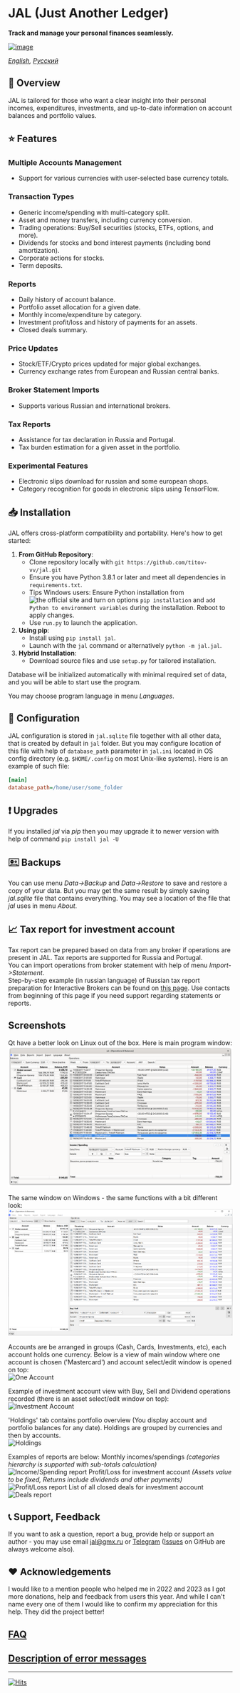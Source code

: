 # JAL (Just Another Ledger)
**Track and manage your personal finances seamlessly.**

[![image](http://img.shields.io/pypi/v/jal.svg)](https://pypi.python.org/pypi/jal/)

*[English](https://github.com/titov-vv/jal/blob/master/docs/README.md), [Русский](https://github.com/titov-vv/jal/blob/master/docs/README.ru.md)*

## 📌 Overview
JAL is tailored for those who want a clear insight into their personal incomes, expenditures, investments, and up-to-date information on account balances and portfolio values.

## ⭐️ Features
### Multiple Accounts Management
- Support for various currencies with user-selected base currency totals.
### Transaction Types
- Generic income/spending with multi-category split.
- Asset and money transfers, including currency conversion.
- Trading operations: Buy/Sell securities (stocks, ETFs, options, and more).
- Dividends for stocks and bond interest payments (including bond amortization).
- Corporate actions for stocks.
- Term deposits.
### Reports
- Daily history of account balance.
- Portfolio asset allocation for a given date.
- Monthly income/expenditure by category.
- Investment profit/loss and history of payments for an assets.
- Closed deals summary.
### Price Updates
- Stock/ETF/Crypto prices updated for major global exchanges.
- Currency exchange rates from European and Russian central banks.
### Broker Statement Imports
- Supports various Russian and international brokers.
### Tax Reports
- Assistance for tax declaration in Russia and Portugal.
- Tax burden estimation for a given asset in the portfolio.
### Experimental Features
- Electronic slips download for russian and some european shops. 
- Category recognition for goods in electronic slips using TensorFlow.

## 📥 Installation
JAL offers cross-platform compatibility and portability. Here's how to get started:
1. **From GitHub Repository**:
   - Clone repository locally with `git https://github.com/titov-vv/jal.git`
   - Ensure you have Python 3.8.1 or later and meet all dependencies in `requirements.txt`.
   - Tips Windows users: Ensure Python installation from ![the official site](https://www.python.org/) and turn on options `pip installation` and `add Python to environment variables` during the installation. Reboot to apply changes.
   - Use `run.py` to launch the application.
2. **Using pip**:
   - Install using `pip install jal`.
   - Launch with the `jal` command or alternatively `python -m jal.jal`.
3. **Hybrid Installation**:
   - Download source files and use `setup.py` for tailored installation.
  

Database will be initialized automatically with minimal required set of data, and you will be able to start use the program.

You may choose program language in menu *Languages*.

## 🔧 Configuration
JAL configuration is stored in `jal.sqlite` file together with all other data, that is created by default in `jal` folder.
But you may configure location of this file with help of `database_path` parameter in `jal.ini` located in OS config directory (e.g. `$HOME/.config` on most Unix-like systems). 
Here is an example of such file:
```jal.ini
[main]
database_path=/home/user/some_folder
```

## ❗️ Upgrades
If you installed *jal* via *pip* then you may upgrade it to newer version with help of command `pip install jal -U`

## 🖭  Backups
You can use menu *Data->Backup* and *Data->Restore* to save and restore a copy of your data.
But you may get the same result by simply saving *jal.sqlite* file that contains everything.
You may see a location of the file that *jal* uses in menu *About*.

## 📈 Tax report for investment account
Tax report can be prepared based on data from any broker if operations are present in JAL. Tax reports are supported for Russia and Portugal.    
You can import operations from broker statement with help of menu *Import->Statement*.  
Step-by-step example (in russian language) of Russian tax report preparation for Interactive Brokers can be found on [this page](https://github.com/titov-vv/jal/blob/master/docs/ru-tax-3ndfl/taxes.md). 
Use contacts from beginning of this page if you need support regarding statements or reports.

## Screenshots
Qt have a better look on Linux out of the box. Here is main program window:  
![Main Window on Linux](https://github.com/titov-vv/jal/blob/master/docs/img/main_linux.png?raw=true)

The same window on Windows - the same functions with a bit different look:  
![Main Window on Windows](https://github.com/titov-vv/jal/blob/master/docs/img/main_windows.png?raw=true)

Accounts are be arranged in groups (Cash, Cards, Investments, etc), each account holds one currency.
Below is a view of main window where one account is chosen ('Mastercard') and account select/edit window is opened on top:  
![One Account](https://github.com/titov-vv/jal/blob/master/docs/img/one_account_view.png?raw=true)

Example of investment account view with Buy, Sell and Dividend operations recorded (there is an asset select/edit window on top):  
![Investment Account](https://github.com/titov-vv/jal/blob/master/docs/img/stocks_and_investment_account.png?raw=true)

'Holdings' tab contains portfolio overview (You display account and portfolio balances for any date).
Holdings are grouped by currencies and then by accounts.  
![Holdings](https://github.com/titov-vv/jal/blob/master/docs/img/investment_portfolio_holdings.png?raw=true)

Examples of reports are below:
Monthly incomes/spendings *(categories hierarchy is supported with sub-totals calculation)*  
![Income/Spending report](https://github.com/titov-vv/jal/blob/master/docs/img/report_income_spending.png?raw=true)
Profit/Loss for investment account *(Assets value to be fixed, Returns include dividends and other payments)*  
![Profit/Loss report](https://github.com/titov-vv/jal/blob/master/docs/img/report_profit_loss.png?raw=true)
List of all closed deals for investment account  
![Deals report](https://github.com/titov-vv/jal/blob/master/docs/img/report_deals.png?raw=true)

## 📞 Support, Feedback
If you want to ask a question, report a bug, provide help or support an author - you may use email [jal@gmx.ru](mailto:jal@gmx.ru?subject=%5BJAL%5D%20Help) or [Telegram](https://t.me/jal_support) ([Issues](https://github.com/titov-vv/jal/issues) on GitHub are always welcome also).

## ❤️ Acknowledgements
I would like to a mention people who helped me in 2022 and 2023 as I got more donations, help and feedback from users this year. 
And while I can't name every one of them I would like to confirm my appreciation for this help. They did the project better!

## [FAQ](https://github.com/titov-vv/jal/blob/master/docs/FAQ.md)

## [Description of error messages](https://github.com/titov-vv/jal/blob/master/docs/error_description.md)


 ---

[![Hits](https://hits.seeyoufarm.com/api/count/incr/badge.svg?url=https%3A%2F%2Ftitov-vv.github.io%2Fledger%2F&count_bg=%2379C83D&title_bg=%23555555&icon=&icon_color=%23E7E7E7&title=hits&edge_flat=false)](https://hits.seeyoufarm.com)
